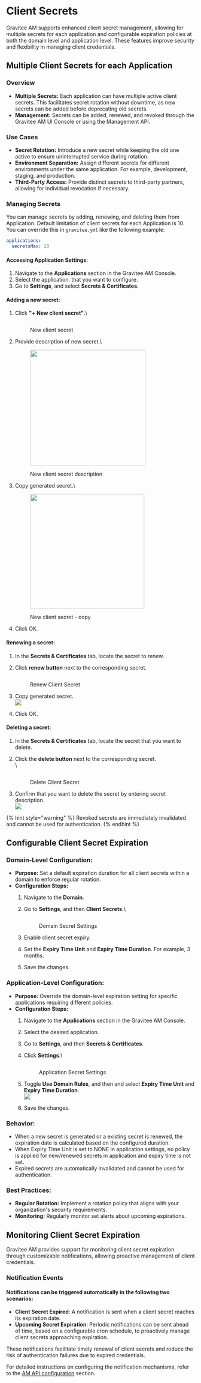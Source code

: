 # Client Secrets

Gravitee AM supports enhanced client secret management, allowing for multiple secrets for each application and configurable expiration policies at both the domain level and application level. These features improve security and flexibility in managing client credentials.

## Multiple Client Secrets for each Application

### Overview

* **Multiple Secrets:** Each application can have multiple active client secrets. This facilitates secret rotation without downtime, as new secrets can be added before deprecating old secrets.
* **Management:** Secrets can be added, renewed, and revoked through the Gravitee AM UI Console or using the Management API.

### Use Cases

* **Secret Rotation:** Introduce a new secret while keeping the old one active to ensure uninterrupted service during rotation.
* **Environment Separation:** Assign different secrets for different environments under the same application. For example, development, staging, and production.
* **Third-Party Access:** Provide distinct secrets to third-party partners, allowing for individual revocation if necessary.

### Managing Secrets

You can manage secrets by adding, renewing, and deleting them from Application. Default limitation of client secrets for each Application is 10. You can override this in `gravitee.yml`  like the following example:

```yaml
applications:
  secretsMax: 20
```

#### **Accessing Application Settings:**

1. Navigate to the **Applications** section in the Gravitee AM Console.
2. Select the application. that you want to configure.
3. Go to **Settings**, and select **Secrets & Certificates.**

#### **Adding a new secret:**

1.  Click **"+ New client secret"**.\


    <figure><img src="../../.gitbook/assets/Screenshot 2025-06-02 at 11.56.31 (1).png" alt=""><figcaption><p>New client secret</p></figcaption></figure>
2.  Provide description of new secret.\


    <div align="left"><figure><img src="../../.gitbook/assets/Screenshot 2025-06-02 at 11.57.31 (1).png" alt="" width="308"><figcaption><p>New client secret description</p></figcaption></figure></div>
3.  Copy generated secret.\


    <div align="left"><figure><img src="../../.gitbook/assets/Screenshot 2025-06-02 at 11.57.49.png" alt="" width="305"><figcaption><p>New client secret - copy</p></figcaption></figure></div>
4. Click OK.

#### **Renewing a secret:**

1. In the **Secrets & Certificates** tab, locate the secret to renew.
2.  Click **renew button** next to the corresponding secret.

    <figure><img src="../../.gitbook/assets/Screenshot 2025-06-02 at 12.32.24.png" alt=""><figcaption><p>Renew Client Secret</p></figcaption></figure>
3. Copy generated secret.\
   ![](<../../.gitbook/assets/Screenshot 2025-06-02 at 12.00.01.png>)
4. Click OK.

#### Deleting a secret:

1. In the **Secrets & Certificates** tab, locate the secret that you want to delete.
2.  Click the **delete button** next to the corresponding secret.\
    \


    <figure><img src="../../.gitbook/assets/Screenshot 2025-06-02 at 12.32.45.png" alt=""><figcaption><p>Delete Client Secret</p></figcaption></figure>
3. Confirm that you want to delete the secret by entering secret description.\
   ![](<../../.gitbook/assets/Screenshot 2025-06-02 at 12.00.38.png>)

{% hint style="warning" %}
Revoked secrets are immediately invalidated and cannot be used for authentication.
{% endhint %}

## Configurable Client Secret Expiration

### **Domain-Level Configuration:**

* **Purpose:** Set a default expiration duration for all client secrets within a domain to enforce regular rotation.
* **Configuration Steps:**
  1. Navigate to the **Domain**.
  2.  Go to **Settings**, and then **Client Secrets.**\


      <figure><img src="../../.gitbook/assets/Screenshot 2025-06-02 at 12.06.56.png" alt=""><figcaption><p>Domain Secret Settings</p></figcaption></figure>
  3. Enable client secret expiry.
  4. Set the **Expiry Time Unit** and **Expiry Time Duration**. For example, 3 months.
  5. Save the changes.

### **Application-Level Configuration:**

* **Purpose:** Override the domain-level expiration setting for specific applications requiring different policies.
* **Configuration Steps:**
  1. Navigate to the **Applications** section in the Gravitee AM Console.
  2. Select the desired application.
  3. Go to **Settings**, and then **Secrets & Certificates**.
  4.  Click **Settings**.\


      <figure><img src="../../.gitbook/assets/Screenshot 2025-06-02 at 12.28.04 (1).png" alt=""><figcaption><p>Application Secret Settings</p></figcaption></figure>
  5. Toggle **Use Domain Rules**, and then and select **Expiry Time Unit** and **Expiry Time Duration**.\
     ![](<../../.gitbook/assets/image (10).png>)
  6. Save the changes.

### **Behavior:**

* When a new secret is generated or a existing secret is renewed, the expiration date is calculated based on the configured duration.
* When Expiry Time Unit is set to NONE in application settings, no policy is applied for new/renewed secrets in application and expiry time is not set.
* Expired secrets are automatically invalidated and cannot be used for authentication.

### **Best Practices:**

* **Regular Rotation:** Implement a rotation policy that aligns with your organization's security requirements.
* **Monitoring:** Regularly monitor set alerts about upcoming expirations.

## Monitoring Client Secret Expiration

Gravitee AM provides support for monitoring client secret expiration through customizable notifications, allowing proactive management of client credentials.

### &#x20;Notification Events

#### Notifications can be triggered automatically in the following two scenarios:

* **Client Secret Expired**: A notification is sent when a client secret reaches its expiration date.
* **Upcoming Secret Expiration**: Periodic notifications can be sent ahead of time, based on a configurable cron schedule, to proactively manage client secrets approaching expiration.

These notifications facilitate timely renewal of client secrets and reduce the risk of authentication failures due to expired credentials.

For detailed instructions on configuring the notification mechanisms, refer to the [AM API configuration](../../getting-started/configuration/configure-am-api/#configure-notifications-on-certificates-and-client-secret-expiry) section.

